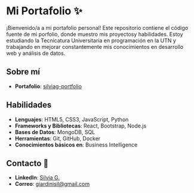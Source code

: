 # Mi Portafolio ✨

¡Bienvenido/a a mi portafolio personal! Este repositorio contiene el código fuente de mi porfolio, donde muestro mis proyectosy habilidades. Estoy estudiando la Tecnicatura Universitaria en programación en la UTN y trabajando en mejorar constantemente mis conocimientos en desarrollo web y análisis de datos.

## Sobre mí

- **Portafolio**: [silviag-portfolio](https://porfolio-silviag.netlify.app/)


## Habilidades

- **Lenguajes**: HTML5, CSS3, JavaScript, Python
- **Frameworks y Bibliotecas**: React, Bootstrap, Node.js
- **Bases de Datos**: MongoDB, SQL
- **Herramientas**: Git, GitHub, Docker
- **Conocimientos básicos en**: Business Intelligence

## Contacto 📧

- **LinkedIn**: [Silvia G.](https://ar.linkedin.com/in/silviagiardini)
- **Correo**: [giardinisil@gmail.com](mailto:giardinisil@gmail.com)

